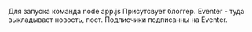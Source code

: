 Для запуска команда node app.js
Присутсвует блоггер. Eventer - туда выкладывает новость, пост. Подписчики подписанны на Eventer.
